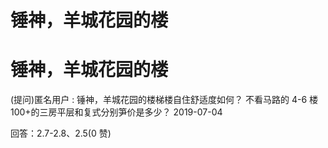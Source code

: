 # 锤神，羊城花园的楼

# 锤神，羊城花园的楼

(提问)匿名用户 : 锤神，羊城花园的楼梯楼自住舒适度如何？ 不看马路的 4-6 楼 100+的三房平层和复式分别笋价是多少？ 2019-07-04

回答：2.7-2.8、2.5(0 赞)